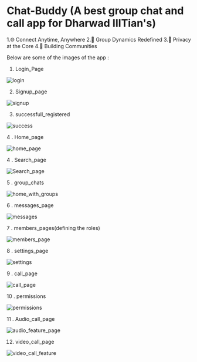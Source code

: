 # Chat-Buddy (A best group chat and call app for Dharwad IIITian's)

1.🌐 Connect Anytime, Anywhere
2.👥 Group Dynamics Redefined
3.🔐 Privacy at the Core
4.🤝 Building Communities

Below are some of the images of the app : 

1. Login_Page

![login](https://github.com/Chava-Sai/Chat-Buddy/assets/129037829/3626916d-c15e-4387-b58f-92816cb675f3|width=200) 

2. Signup_page

![signup](https://github.com/Chava-Sai/Chat-Buddy/assets/129037829/1b6fb915-2729-4892-9277-b4e8fea64cd9)

3. successfull_registered

![success](https://github.com/Chava-Sai/Chat-Buddy/assets/129037829/1c7f5431-d7dd-45f8-ba79-072680010dac)

4 . Home_page

![home_page](https://github.com/Chava-Sai/Chat-Buddy/assets/129037829/0e459464-7683-49ff-988b-9dc3743cc14d)

4 . Search_page

![Search_page](https://github.com/Chava-Sai/Chat-Buddy/assets/129037829/06f0e627-563c-464f-8f6e-b59f04e188d4)

5 . group_chats

![home_with_groups](https://github.com/Chava-Sai/Chat-Buddy/assets/129037829/de44c93e-77d9-4c17-97f8-726ec3ec1be5)

6 . messages_page

![messages](https://github.com/Chava-Sai/Chat-Buddy/assets/129037829/82c615e3-060c-4439-ac82-5460273a2ae4)

7 . members_pages(defining the roles)

![members_page](https://github.com/Chava-Sai/Chat-Buddy/assets/129037829/260d8ec2-f67b-4915-9601-3dba0d3528f7)

8 . settings_page 

![settings](https://github.com/Chava-Sai/Chat-Buddy/assets/129037829/374f8d6b-f1ac-48f4-b223-cfaa36deec3b)

9 . call_page

![call_page](https://github.com/Chava-Sai/Chat-Buddy/assets/129037829/32c74c07-3a51-44cf-aaec-526855b34c5d)

10 . permissions

![permissions](https://github.com/Chava-Sai/Chat-Buddy/assets/129037829/70cf6ba2-9ee9-4c14-9688-e0b33764653e)

11 . Audio_call_page

![audio_feature_page](https://github.com/Chava-Sai/Chat-Buddy/assets/129037829/21e88f05-93e4-43cd-ad00-ffd1241a131a)

12. video_call_page

![video_call_feature](https://github.com/Chava-Sai/Chat-Buddy/assets/129037829/466e9b56-c25c-4e5e-baab-bd52becdef01)
